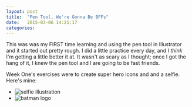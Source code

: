 ```yaml
---
layout: post
title:  "Pen Tool, We're Gonna Be BFFs"
date:   2015-03-06 14:21:17
categories:
---
```


This was was my FIRST time learning and using the pen tool in Illustrator and it started out pretty rough. I did a little practice every day, and I <em>think</em> I'm getting a little better it at. It wasn't as scary as I thought; once I got the hang of it, I knew the pen tool and I are going to be fast friends. 

Week One's exercises were to create super hero icons and and a selfie. Here's mine: 

<ul class="small-block-grid-1 medium-block-grid-2 no-bullet">
  <li><img src="{{ site.url }}/self-portrait.jpg" alt="selfie illustration"/></li>
  <li><img src="{{ site.url }}/batman.jpg" alt="batman logo"/></li>
</ul>

